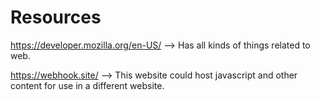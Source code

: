 # Resources

https://developer.mozilla.org/en-US/ --> Has all kinds of things related to web.

https://webhook.site/ --> This website could host javascript and other content for use in a different website.